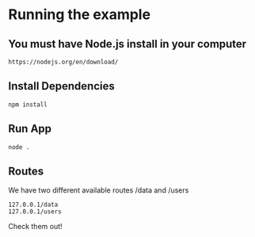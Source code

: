 # Running the example

## You must have Node.js install in your computer

```node
https://nodejs.org/en/download/
```

## Install Dependencies

```node
npm install
```

## Run App

```node
node .
```

## Routes

We have two different available routes /data and /users

```node
127.0.0.1/data
127.0.0.1/users
```

Check them out!

